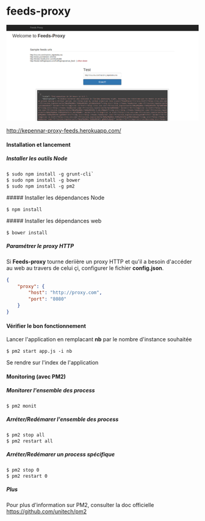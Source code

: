 feeds-proxy
===========

![Screenshot](https://raw.githubusercontent.com/kepennar/feeds-proxy/master/doc/feeds-proxy-index.png?raw=true "Screenshot")

http://kepennar-proxy-feeds.herokuapp.com/

#### Installation et lancement

##### Installer les outils Node
```shell
$ sudo npm install -g grunt-cli`
$ sudo npm install -g bower
$ sudo npm install -g pm2
```

##### Installer les dépendances Node
```shell
$ npm install
```

##### Installer les dépendances web
```shell
$ bower install
```
##### Paramétrer le proxy HTTP
Si **Feeds-proxy** tourne deriière un proxy HTTP et qu'il a besoin d'accéder au web au travers de celui çi, configurer le fichier **config.json**.

```json
{
	"proxy": {
		"host": "http://proxy.com",
		"port": "8080"
	}
}
```

#### Vérifier le bon fonctionnement

Lancer l'application en remplacant **nb** par le nombre d'instance souhaitée
```shell
$ pm2 start app.js -i nb
```
Se rendre sur l'index de l'application



#### Monitoring (avec PM2)

##### Monitorer l'ensemble des process
```shell
$ pm2 monit
```

##### Arréter/Redémarer l'ensemble des process
```shell
$ pm2 stop all
$ pm2 restart all
```

##### Arréter/Redémarer un process spécifique
```shell
$ pm2 stop 0
$ pm2 restart 0
```

##### Plus
Pour plus d'information sur PM2, consulter la doc officielle
https://github.com/unitech/pm2

